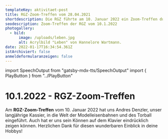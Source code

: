 ```yaml
---
templateKey: aktivitaet-post
title: RGZ-Zoom-Treffen vom 28.04.2021
shortdescription: Die RGZ führte am 10. Januar 2022 ein Zoom-Treffen durch.
seodescription: Zoom-Treffen der RGZ vom 10.1.2022
photogallery:
  - bild:
      image: /uploads/leben.jpg
      alt: Acrylbild "Leben" von Hannelore Wartmann.
date: 2022-01-17T16:34:54.361Z
istArchiviert: false
anmeldeformularanzeigen: false
---
```

import SpeechOutput from "gatsby-mdx-tts/SpeechOutput"
import { PlayButton } from "../PlayButton"

<SpeechOutput id="aktivitaet-zoom-treffen-2022-01-10" customPlayButton={PlayButton}>

# 10.1.2022 - RGZ-Zoom-Treffen

Am **RGZ-Zoom-Treffen** vom 10. Januar 2022 hat uns Andres Denzler, unser langjährige Kassier, in die Welt der Modelleisenbahnen und des Torball eingeführt. Auch hat er uns sein Können auf dem Klavier eindrücklich zeigen können. Herzlichen Dank für diesen wunderbaren Einblick in deine Hobbys! 



</SpeechOutput>